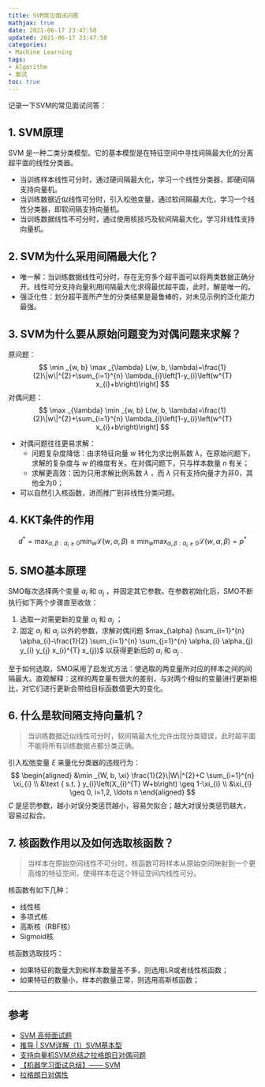 ```yaml
---
title: SVM常见面试问答
mathjax: true
date: 2021-06-17 23:47:58
updated: 2021-06-17 23:47:58
categories: 
- Machine Learning
tags:
- Algorithm
- 面试
toc: true
---
```

记录一下SVM的常见面试问答：

<!--more-->

## 1. SVM原理

SVM 是一种二类分类模型。它的基本模型是在特征空间中寻找间隔最大化的分离超平面的线性分类器。

- 当训练样本线性可分时，通过硬间隔最大化，学习一个线性分类器，即硬间隔支持向量机。
- 当训练数据近似线性可分时，引入松弛变量，通过软间隔最大化，学习一个线性分类器，即软间隔支持向量机。
- 当训练数据线性不可分时，通过使用核技巧及软间隔最大化，学习非线性支持向量机。


## 2. SVM为什么采用间隔最大化？

- 唯一解：当训练数据线性可分时，存在无穷多个超平面可以将两类数据正确分开。线性可分支持向量利用间隔最大化求得最优超平面，此时，解是唯一的。
- 强泛化性：划分超平面所产生的分类结果是最鲁棒的，对未见示例的泛化能力最强。


## 3. SVM为什么要从原始问题变为对偶问题来求解？

原问题：
$$
\min _{w, b} \max _{\lambda} L(w, b, \lambda)=\frac{1}{2}\|w\|^{2}+\sum_{i=1}^{n} \lambda_{i}\left[1-y_{i}\left(w^{T} x_{i}+b\right)\right]
$$
对偶问题：
$$
\max _{\lambda} \min _{w, b} L(w, b, \lambda)=\frac{1}{2}\|w\|^{2}+\sum_{i=1}^{n} \lambda_{i}\left[1-y_{i}\left(w^{T} x_{i}+b\right)\right]
$$

- 对偶问题往往更易求解：
  - 问题复杂度降低：由求特征向量 $w$ 转化为求比例系数 $\lambda$，在原始问题下，求解的复杂度与 $w$ 的维度有关。在对偶问题下，只与样本数量 $n$ 有关；
  - 求解更高效：因为只用求解比例系数 $\lambda$ ，而 $\lambda$ 只有支持向量才为非0，其他全为0；
- 可以自然引入核函数，进而推广到非线性分类问题。

## 4. KKT条件的作用

$$
d^{*}=\max _{\alpha, \beta: \alpha_{i} \geq 0} \min _{w} \mathcal{L}(w, \alpha, \beta) \leq \min _{w} \max _{\alpha, \beta: \alpha_{i} \geq 0} \mathcal{L}(w, \alpha, \beta)=p^{*}
$$

## 5. SMO基本原理

SMO每次选择两个变量 $\alpha_i$ 和 $\alpha_j$ ，并固定其它参数。在参数初始化后，SMO不断执行如下两个步骤直至收敛：

1. 选取一对需更新的变量 $\alpha_i$ 和 $\alpha_j$ ；
2. 固定 $\alpha_i$ 和 $\alpha_j$ 以外的参数，求解对偶问题 $max_{\alpha} (\sum_{i=1}^{n} \alpha_{i}-\frac{1}{2} \sum_{i=1}^{n} \sum_{j=1}^{n} \alpha_{i} \alpha_{j} y_{i} y_{j} x_{i}^{T} x_{j})$ 以获得更新后的  $\alpha_i$ 和 $\alpha_j$  .

至于如何选取，SMO采用了启发式方法：使选取的两变量所对应的样本之间的间隔最大。直观解释：这样的两变量有很大的差别，与对两个相似的变量进行更新相比，对它们进行更新会带给目标函数值更大的变化。

## 6. 什么是软间隔支持向量机？

> 当训练数据近似线性可分时，软间隔最大化允许出现分类错误，此时超平面不能将所有训练数据点都分类正确。

引入松弛变量 $\xi$ 来量化分类器的违规行为：
$$
\begin{aligned}
&\min _{W, b, \xi} \frac{1}{2}\|W\|^{2}+C \sum_{i=1}^{n} \xi_{i} \\
&\text { s.t. } y_{i}\left(X_{i}^{T} W+b\right) \geq 1-\xi_{i} \\
&\xi_{i} \geq 0, i=1,2, \ldots n
\end{aligned}
$$
$C$ 是惩罚参数，越小对误分类惩罚越小，容易欠拟合；越大对误分类惩罚越大，容易过拟合。

## 7. 核函数作用以及如何选取核函数？

> 当样本在原始空间线性不可分时，核函数可将样本从原始空间映射到一个更高维的特征空间，使得样本在这个特征空间内线性可分。

核函数有如下几种：

- 线性核
- 多项式核
- 高斯核（RBF核）
- Sigmoid核

核函数选取技巧：

- 如果特征的数量大到和样本数量差不多，则选用LR或者线性核函数；
- 如果特征的数量小，样本的数量正常，则选用高斯核函数；

___

## 参考

- [SVM 高频面试题](https://zhuanlan.zhihu.com/p/43827793)
- [推导 | SVM详解（1）SVM基本型](https://zhuanlan.zhihu.com/p/35755150)
- [支持向量机SVM总结之拉格朗日对偶问题](https://zhuanlan.zhihu.com/p/33940537)
- [【机器学习面试总结】—— SVM](https://zhuanlan.zhihu.com/p/93715996)
- [拉格朗日对偶性](https://www.cnblogs.com/breezezz/p/11303722.html)

